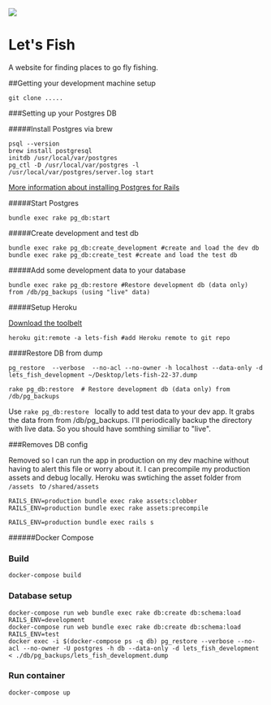 ![](https://codeship.com/projects/43375cc0-abc3-0133-9b76-02e6183d343a/status?branch=master)

Let's Fish
================

A website for finding places to go fly fishing.

##Getting your development machine setup

```
git clone .....
```

###Setting up your Postgres DB

#####Install Postgres via brew
```
psql --version
brew install postgresql
initdb /usr/local/var/postgres
pg_ctl -D /usr/local/var/postgres -l /usr/local/var/postgres/server.log start

```
[More information about installing Postgres for Rails](http://railscasts.com/episodes/342-migrating-to-postgresql)

#####Start Postgres
```
bundle exec rake pg_db:start
```

#####Create development and test db

```
bundle exec rake pg_db:create_development #create and load the dev db
bundle exec rake pg_db:create_test #create and load the test db

```
#####Add some development data to your database
```
bundle exec rake pg_db:restore #Restore development db (data only) from /db/pg_backups (using "live" data)

```

#####Setup Heroku

[Download the toolbelt](https://toolbelt.heroku.com/)

```
heroku git:remote -a lets-fish #add Heroku remote to git repo
```

####Restore DB from dump

```pg_restore  --verbose  --no-acl --no-owner -h localhost --data-only -d lets_fish_development ~/Desktop/lets-fish-22-37.dump```

```
rake pg_db:restore  # Restore development db (data only) from /db/pg_backups
```

Use ```rake pg_db:restore ``` locally to add test data to your dev app. It grabs the data from from /db/pg_backups.
I'll periodically backup the directory with live data. So you should have somthing similiar to "live".

###Removes DB config

Removed so I can run the app in production on my dev machine without having to alert this file or worry about it.
I can precompile my production assets and debug locally.
Heroku was swtiching the asset folder from ```/assets ``` to ```/shared/assets```

```
RAILS_ENV=production bundle exec rake assets:clobber
RAILS_ENV=production bundle exec rake assets:precompile
```
```
RAILS_ENV=production bundle exec rails s
```

######Docker Compose

### Build 

```
docker-compose build 

```

### Database setup

```
docker-compose run web bundle exec rake db:create db:schema:load RAILS_ENV=development
docker-compose run web bundle exec rake db:create db:schema:load RAILS_ENV=test
docker exec -i $(docker-compose ps -q db) pg_restore --verbose --no-acl --no-owner -U postgres -h db --data-only -d lets_fish_development < ./db/pg_backups/lets_fish_development.dump
```


### Run container 

```
docker-compose up 
```
